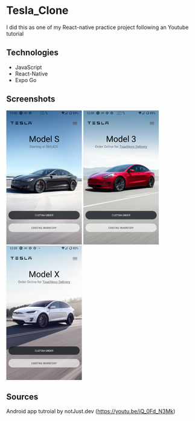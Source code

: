 # Tesla_Clone
I did this as one of my React-native practice project following an Youtube tutorial

## Technologies
  * JavaScript
  * React-Native
  * Expo Go
 
## Screenshots
<img src="/screenshots/Screenshot_1.jpg" width=200>
<img src="/screenshots/Screenshot_2.jpg" width=200>
<img src="/screenshots/Screenshot_3.jpg" width=200>

## Sources
Android app tutroial by notJust․dev (https://youtu.be/iQ_0Fd_N3Mk)
